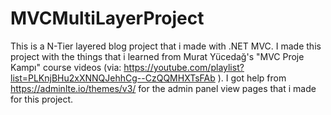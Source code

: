 # MVCMultiLayerProject
This is a N-Tier layered blog project that i made with .NET MVC.
I made this project with the things that i learned from Murat Yücedağ's "MVC Proje Kampı" course videos (via: https://youtube.com/playlist?list=PLKnjBHu2xXNNQJehhCg--CzQQMHXTsFAb ).
I got help from https://adminlte.io/themes/v3/ for the admin panel view pages that i made for this project.
